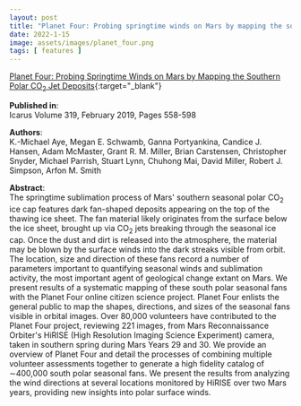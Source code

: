 ```yaml
---
layout: post
title: "Planet Four: Probing springtime winds on Mars by mapping the southern polar CO2 jet deposits"
date: 2022-1-15
image: assets/images/planet_four.png
tags: [ features ]
---
```


[Planet Four: Probing Springtime Winds on Mars by Mapping the Southern Polar CO<sub>2</sub> Jet Deposits](https://arxiv.org/pdf/1803.10341.pdf){:target="_blank"}  

**Published in**:   
Icarus Volume 319, February 2019, Pages 558-598  

**Authors**:   
K.-Michael Aye, Megan E. Schwamb, Ganna Portyankina, Candice J. Hansen, Adam McMaster, Grant R. M. Miller, Brian Carstensen, Christopher Snyder, Michael Parrish, Stuart Lynn, Chuhong Mai, David Miller, Robert J. Simpson, Arfon M. Smith

**Abstract**:   
The springtime sublimation process of Mars' southern seasonal polar CO<sub>2</sub> ice cap features dark fan-shaped deposits appearing on the top of the thawing ice sheet. The fan material likely originates from the surface below the ice sheet, brought up via CO<sub>2</sub> jets breaking through the seasonal ice cap. Once the dust and dirt is released into the atmosphere, the material may be blown by the surface winds into the dark streaks visible from orbit. The location, size and direction of these fans record a number of parameters important to quantifying seasonal winds and sublimation activity, the most important agent of geological change extant on Mars. We present results of a systematic mapping of these south polar seasonal fans with the Planet Four online citizen science project. Planet Four enlists the general public to map the shapes, directions, and sizes of the seasonal fans visible in orbital images. Over 80,000 volunteers have contributed to the Planet Four project, reviewing 221 images, from Mars Reconnaissance Orbiter's HiRISE (High Resolution Imaging Science Experiment) camera, taken in southern spring during Mars Years 29 and 30. We provide an overview of Planet Four and detail the processes of combining multiple volunteer assessments together to generate a high fidelity catalog of ∼400,000 south polar seasonal fans. We present the results from analyzing the wind directions at several locations monitored by HiRISE over two Mars years, providing new insights into polar surface winds. 